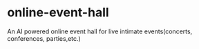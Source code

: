 # online-event-hall
An AI powered online event hall for live intimate events(concerts, conferences, parties,etc.)
